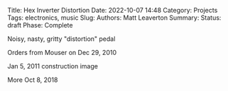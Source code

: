 Title: Hex Inverter Distortion
Date: 2022-10-07 14:48
Category: Projects
Tags: electronics, music
Slug:
Authors: Matt Leaverton
Summary:
Status: draft
Phase: Complete

Noisy, nasty, gritty "distortion" pedal

Orders from Mouser on Dec 29, 2010

Jan 5, 2011 construction image

More Oct 8, 2018